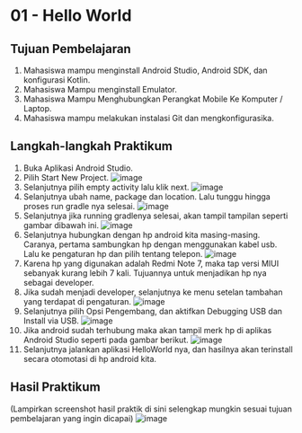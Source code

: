 # 01 - Hello World

## Tujuan Pembelajaran

1. Mahasiswa mampu menginstall Android Studio, Android SDK, dan konfigurasi Kotlin.
2. Mahasiswa Mampu menginstall Emulator.
3. Mahasiswa Mampu Menghubungkan Perangkat Mobile Ke Komputer / Laptop.
4. Mahasiswa mampu melakukan instalasi Git dan mengkonfigurasika.


## Langkah-langkah Praktikum

1. Buka Aplikasi Android Studio.
2. Pilih Start New Project.
![image](img/images2.jpg)
3. Selanjutnya pilih empty activity lalu klik next.
![image](img/images1.jpg)
4. Selanjutnya ubah name, package dan location. Lalu tunggu hingga proses run gradle nya selesai.
![image](img/images3.jpg)
5. Selanjutnya jika running gradlenya selesai, akan tampil tampilan seperti gambar dibawah ini.
![image](img/images4.jpg)
6. Selanjutnya hubungkan dengan hp android kita masing-masing. Caranya, pertama sambungkan hp dengan menggunakan kabel usb. Lalu ke pengaturan hp dan pilih tentang telepon.
![image](img/images5.jpeg)
7. Karena hp yang digunakan adalah Redmi Note 7, maka tap versi MIUI sebanyak kurang lebih 7 kali. Tujuannya untuk menjadikan hp nya sebagai developer.
8. Jika sudah menjadi developer, selanjutnya ke menu setelan tambahan yang terdapat di pengaturan.
![image](img/images6.jpeg)
9. Selanjutnya pilih Opsi Pengembang, dan aktifkan Debugging USB dan Install via USB.
![image](img/images7.jpeg)
10. Jika android sudah terhubung maka akan tampil merk hp di aplikas Android Studio seperti pada gambar berikut.
![image](img/images8.jpg)
11. Selanjutnya jalankan aplikasi HelloWorld nya, dan hasilnya akan terinstall secara otomotasi di hp android kita.


## Hasil Praktikum


(Lampirkan screenshot hasil praktik di sini selengkap mungkin sesuai tujuan pembelajaran yang ingin dicapai)
![image](img/HelloWorld.jpeg)